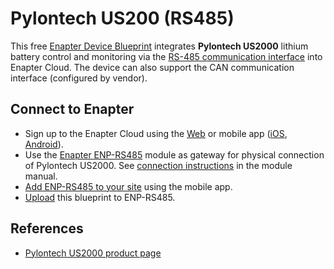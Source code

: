 # Pylontech US200 (RS485)

This free [Enapter Device Blueprint](https://go.enapter.com/marketplace-readme) integrates **Pylontech US2000** lithium battery control and monitoring via the [RS-485 communication interface](https://go.enapter.com/developers-enapter-rs485) into Enapter Cloud. The device can also support the CAN communication interface (configured by vendor).

## Connect to Enapter

- Sign up to the Enapter Cloud using the [Web](https://cloud.enapter.com/) or mobile app ([iOS](https://apps.apple.com/app/id1388329910), [Android](https://play.google.com/store/apps/details?id=com.enapter&hl=en)).
- Use the [Enapter ENP-RS485](https://go.enapter.com/handbook-enp-rs485) module as gateway for physical connection of Pylontech US2000. See [connection instructions](https://go.enapter.com/handbook-enp-rs485-conn) in the module manual.
- [Add ENP-RS485 to your site](https://go.enapter.com/handbook-mobile-app) using the mobile app.
- [Upload](https://go.enapter.com/developers-upload-blueprint) this blueprint to ENP-RS485.

## References

- [Pylontech US2000 product page](https://go.enapter.com/pylontech)
